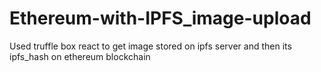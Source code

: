 # Ethereum-with-IPFS_image-upload
Used truffle box react to get image stored on ipfs server and then its ipfs_hash on ethereum blockchain
